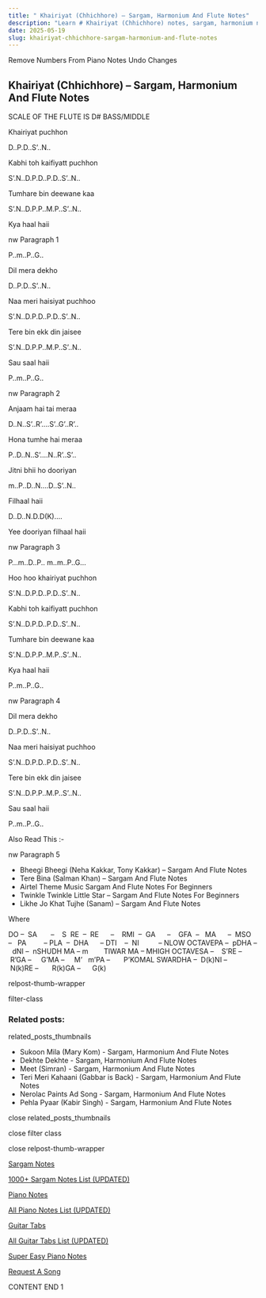 ```yaml
---
title: " Khairiyat (Chhichhore) – Sargam, Harmonium And Flute Notes"
description: "Learn # Khairiyat (Chhichhore) notes, sargam, harmonium notations and flute notes. Easy step-by-step tutorial for beginners."
date: 2025-05-19
slug: khairiyat-chhichhore-sargam-harmonium-and-flute-notes
---
```


Remove Numbers From Piano Notes
Undo Changes

## Khairiyat (Chhichhore) – Sargam, Harmonium And Flute Notes

SCALE OF THE FLUTE IS D# BASS/MIDDLE

Khairiyat puchhon

D..P.D..S’..N..

Kabhi toh kaifiyatt puchhon

S’.N..D.P.D..P.D..S’..N..

Tumhare bin deewane kaa

S’.N..D.P.P..M.P..S’..N..

Kya haal haii

nw Paragraph 1

P..m..P..G..

Dil mera dekho

D..P.D..S’..N..

Naa meri haisiyat puchhoo

S’.N..D.P.D..P.D..S’..N..

Tere bin ekk din jaisee

S’.N..D.P.P..M.P..S’..N..

Sau saal haii

P..m..P..G..

nw Paragraph 2

Anjaam hai tai meraa

D..N..S’..R’….S’..G’..R’..

Hona tumhe hai meraa

P..D..N..S’….N..R’..S’..

Jitni bhii ho dooriyan

m..P..D..N….D..S’..N..

Filhaal haii

D..D..N.D.D(K)....

Yee dooriyan filhaal haii

nw Paragraph 3

P…m..D..P.. m..m..P..G…

Hoo hoo khairiyat puchhon

S’.N..D.P.D..P.D..S’..N..

Kabhi toh kaifiyatt puchhon

S’.N..D.P.D..P.D..S’..N..

Tumhare bin deewane kaa

S’.N..D.P.P..M.P..S’..N..

Kya haal haii

P..m..P..G..

nw Paragraph 4

Dil mera dekho

D..P.D..S’..N..

Naa meri haisiyat puchhoo

S’.N..D.P.D..P.D..S’..N..

Tere bin ekk din jaisee

S’.N..D.P.P..M.P..S’..N..

Sau saal haii

P..m..P..G..

Also Read This :-

nw Paragraph 5

- Bheegi Bheegi (Neha Kakkar, Tony Kakkar) – Sargam And Flute Notes
- Tere Bina (Salman Khan) – Sargam And Flute Notes
- Airtel Theme Music Sargam And Flute Notes For Beginners
- Twinkle Twinkle Little Star – Sargam And Flute Notes For Beginners
- Likhe Jo Khat Tujhe (Sanam) – Sargam And Flute Notes

Where

DO –  SA       –    S  RE  –  RE      –    RMI  –  GA      –    GFA  –   MA      –  MSO  –   PA         – PLA  –  DHA      – DTI    –  NI          – NLOW OCTAVEPA –  pDHA –  dNI –  nSHUDH MA – m        TIWAR MA – MHIGH OCTAVESA –    S’RE –     R’GA –     G’MA –     M’   m’PA –       P’KOMAL SWARDHA –  D(k)NI –       N(k)RE –       R(k)GA –      G(k)

relpost-thumb-wrapper

filter-class

### Related posts:

related_posts_thumbnails

- Sukoon Mila (Mary Kom) - Sargam, Harmonium And Flute Notes
- Dekhte Dekhte - Sargam, Harmonium And Flute Notes
- Meet (Simran) - Sargam, Harmonium And Flute Notes
- Teri Meri Kahaani (Gabbar is Back) - Sargam, Harmonium And Flute Notes
- Nerolac Paints Ad Song - Sargam, Harmonium And Flute Notes
- Pehla Pyaar (Kabir Singh) - Sargam, Harmonium And Flute Notes

close related_posts_thumbnails

close filter class

close relpost-thumb-wrapper

[Sargam Notes](/sargam-notes.html)

[1000+ Sargam Notes List (UPDATED)](/all-songs-list-sargam-notes.html)

[Piano Notes](/piano-notes.html)

[All Piano Notes List (UPDATED)](/all-songs-list-piano-notes.html)

[Guitar Tabs](/guitar-tabs.html)

[All Guitar Tabs List (UPDATED)](/all-songs-list-guitar-tabs.html)

[Super Easy Piano Notes](https://studywall.in/)

[Request A Song](/request-a-song.html)

CONTENT END 1
